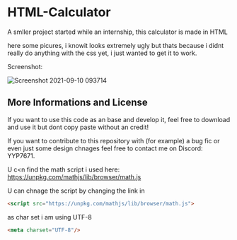 # HTML-Calculator

A smller project started while an internship, this calculator is made in HTML


here some picures, i knowit looks extremely ugly but thats because i didnt really do anything with the css yet, i just wanted to get it to work. 

Screenshot:

![Screenshot 2021-09-10 093714](https://user-images.githubusercontent.com/81460729/132817879-edb512da-4245-414a-ae16-2916dbe81f23.png)

## More Informations and License

If you want to use this code as an base and develop it, feel free to download and use it but dont copy paste without an credit!

If you want to contribute to this repository with (for example) a bug fic or even just some design chnages feel free to contact me on Discord: YYP7671.


U c<n find the math script i used here: https://unpkg.com/mathjs/lib/browser/math.js

U can chnage the script by changing the link in

```html
<script src="https://unpkg.com/mathjs/lib/browser/math.js">
```


as char set i am using UTF-8
```html
<meta charset="UTF-8"/>
```
